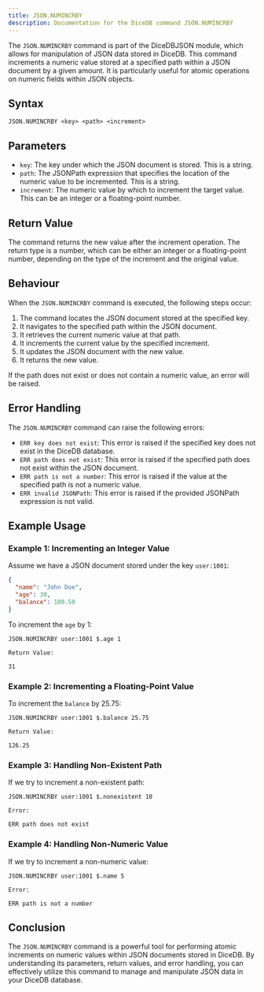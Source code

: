 ```yaml
---
title: JSON.NUMINCRBY
description: Documentation for the DiceDB command JSON.NUMINCRBY
---
```


The `JSON.NUMINCRBY` command is part of the DiceDBJSON module, which allows for manipulation of JSON data stored in DiceDB. This command increments a numeric value stored at a specified path within a JSON document by a given amount. It is particularly useful for atomic operations on numeric fields within JSON objects.

## Syntax

```plaintext
JSON.NUMINCRBY <key> <path> <increment>
```

## Parameters

- `key`: The key under which the JSON document is stored. This is a string.
- `path`: The JSONPath expression that specifies the location of the numeric value to be incremented. This is a string.
- `increment`: The numeric value by which to increment the target value. This can be an integer or a floating-point number.

## Return Value

The command returns the new value after the increment operation. The return type is a number, which can be either an integer or a floating-point number, depending on the type of the increment and the original value.

## Behaviour

When the `JSON.NUMINCRBY` command is executed, the following steps occur:

1. The command locates the JSON document stored at the specified key.
1. It navigates to the specified path within the JSON document.
1. It retrieves the current numeric value at that path.
1. It increments the current value by the specified increment.
1. It updates the JSON document with the new value.
1. It returns the new value.

If the path does not exist or does not contain a numeric value, an error will be raised.

## Error Handling

The `JSON.NUMINCRBY` command can raise the following errors:

- `ERR key does not exist`: This error is raised if the specified key does not exist in the DiceDB database.
- `ERR path does not exist`: This error is raised if the specified path does not exist within the JSON document.
- `ERR path is not a number`: This error is raised if the value at the specified path is not a numeric value.
- `ERR invalid JSONPath`: This error is raised if the provided JSONPath expression is not valid.

## Example Usage

### Example 1: Incrementing an Integer Value

Assume we have a JSON document stored under the key `user:1001`:

```json
{
  "name": "John Doe",
  "age": 30,
  "balance": 100.50
}
```

To increment the `age` by 1:

```plaintext
JSON.NUMINCRBY user:1001 $.age 1
```

`Return Value:`

```plaintext
31
```

### Example 2: Incrementing a Floating-Point Value

To increment the `balance` by 25.75:

```plaintext
JSON.NUMINCRBY user:1001 $.balance 25.75
```

`Return Value:`

```plaintext
126.25
```

### Example 3: Handling Non-Existent Path

If we try to increment a non-existent path:

```plaintext
JSON.NUMINCRBY user:1001 $.nonexistent 10
```

`Error:`

```plaintext
ERR path does not exist
```

### Example 4: Handling Non-Numeric Value

If we try to increment a non-numeric value:

```plaintext
JSON.NUMINCRBY user:1001 $.name 5
```

`Error:`

```plaintext
ERR path is not a number
```

## Conclusion

The `JSON.NUMINCRBY` command is a powerful tool for performing atomic increments on numeric values within JSON documents stored in DiceDB. By understanding its parameters, return values, and error handling, you can effectively utilize this command to manage and manipulate JSON data in your DiceDB database.

